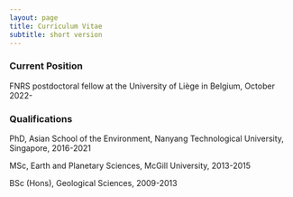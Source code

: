 ```yaml
---
layout: page
title: Curriculum Vitae
subtitle: short version
---
```


### Current Position
FNRS postdoctoral fellow at the University of Liège in Belgium, October 2022-

### Qualifications
PhD, Asian School of the Environment, Nanyang Technological University, Singapore, 2016-2021

MSc, Earth and Planetary Sciences, McGill University, 2013-2015

BSc (Hons), Geological Sciences, 2009-2013
